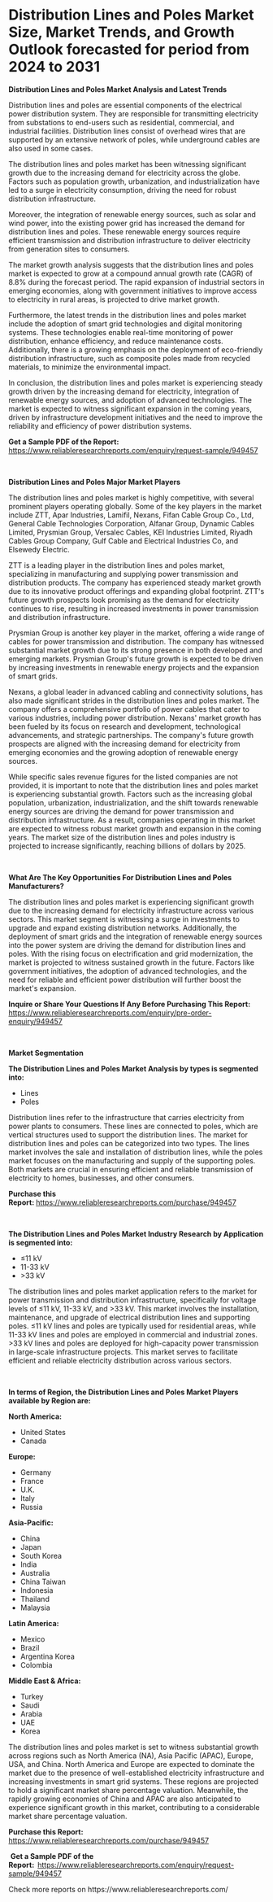 <p><h1>Distribution Lines and Poles Market Size, Market Trends, and Growth Outlook forecasted for period from 2024 to 2031</h1></p><p><strong>Distribution Lines and Poles Market Analysis and Latest Trends</strong></p>
<p><p>Distribution lines and poles are essential components of the electrical power distribution system. They are responsible for transmitting electricity from substations to end-users such as residential, commercial, and industrial facilities. Distribution lines consist of overhead wires that are supported by an extensive network of poles, while underground cables are also used in some cases.</p><p>The distribution lines and poles market has been witnessing significant growth due to the increasing demand for electricity across the globe. Factors such as population growth, urbanization, and industrialization have led to a surge in electricity consumption, driving the need for robust distribution infrastructure.</p><p>Moreover, the integration of renewable energy sources, such as solar and wind power, into the existing power grid has increased the demand for distribution lines and poles. These renewable energy sources require efficient transmission and distribution infrastructure to deliver electricity from generation sites to consumers.</p><p>The market growth analysis suggests that the distribution lines and poles market is expected to grow at a compound annual growth rate (CAGR) of 8.8% during the forecast period. The rapid expansion of industrial sectors in emerging economies, along with government initiatives to improve access to electricity in rural areas, is projected to drive market growth.</p><p>Furthermore, the latest trends in the distribution lines and poles market include the adoption of smart grid technologies and digital monitoring systems. These technologies enable real-time monitoring of power distribution, enhance efficiency, and reduce maintenance costs. Additionally, there is a growing emphasis on the deployment of eco-friendly distribution infrastructure, such as composite poles made from recycled materials, to minimize the environmental impact.</p><p>In conclusion, the distribution lines and poles market is experiencing steady growth driven by the increasing demand for electricity, integration of renewable energy sources, and adoption of advanced technologies. The market is expected to witness significant expansion in the coming years, driven by infrastructure development initiatives and the need to improve the reliability and efficiency of power distribution systems.</p></p>
<p><strong>Get a Sample PDF of the Report:&nbsp;</strong> <a href="https://www.reliableresearchreports.com/enquiry/request-sample/949457">https://www.reliableresearchreports.com/enquiry/request-sample/949457</a></p>
<p>&nbsp;</p>
<p><strong>Distribution Lines and Poles Major Market Players</strong></p>
<p><p>The distribution lines and poles market is highly competitive, with several prominent players operating globally. Some of the key players in the market include ZTT, Apar Industries, Lamifil, Nexans, Fifan Cable Group Co., Ltd, General Cable Technologies Corporation, Alfanar Group, Dynamic Cables Limited, Prysmian Group, Versalec Cables, KEI Industries Limited, Riyadh Cables Group Company, Gulf Cable and Electrical Industries Co, and Elsewedy Electric.</p><p>ZTT is a leading player in the distribution lines and poles market, specializing in manufacturing and supplying power transmission and distribution products. The company has experienced steady market growth due to its innovative product offerings and expanding global footprint. ZTT's future growth prospects look promising as the demand for electricity continues to rise, resulting in increased investments in power transmission and distribution infrastructure.</p><p>Prysmian Group is another key player in the market, offering a wide range of cables for power transmission and distribution. The company has witnessed substantial market growth due to its strong presence in both developed and emerging markets. Prysmian Group's future growth is expected to be driven by increasing investments in renewable energy projects and the expansion of smart grids.</p><p>Nexans, a global leader in advanced cabling and connectivity solutions, has also made significant strides in the distribution lines and poles market. The company offers a comprehensive portfolio of power cables that cater to various industries, including power distribution. Nexans' market growth has been fueled by its focus on research and development, technological advancements, and strategic partnerships. The company's future growth prospects are aligned with the increasing demand for electricity from emerging economies and the growing adoption of renewable energy sources.</p><p>While specific sales revenue figures for the listed companies are not provided, it is important to note that the distribution lines and poles market is experiencing substantial growth. Factors such as the increasing global population, urbanization, industrialization, and the shift towards renewable energy sources are driving the demand for power transmission and distribution infrastructure. As a result, companies operating in this market are expected to witness robust market growth and expansion in the coming years. The market size of the distribution lines and poles industry is projected to increase significantly, reaching billions of dollars by 2025.</p></p>
<p>&nbsp;</p>
<p><strong>What Are The Key Opportunities For Distribution Lines and Poles Manufacturers?</strong></p>
<p><p>The distribution lines and poles market is experiencing significant growth due to the increasing demand for electricity infrastructure across various sectors. This market segment is witnessing a surge in investments to upgrade and expand existing distribution networks. Additionally, the deployment of smart grids and the integration of renewable energy sources into the power system are driving the demand for distribution lines and poles. With the rising focus on electrification and grid modernization, the market is projected to witness sustained growth in the future. Factors like government initiatives, the adoption of advanced technologies, and the need for reliable and efficient power distribution will further boost the market's expansion.</p></p>
<p><strong>Inquire or Share Your Questions If Any Before Purchasing This Report:</strong> <a href="https://www.reliableresearchreports.com/enquiry/pre-order-enquiry/949457">https://www.reliableresearchreports.com/enquiry/pre-order-enquiry/949457</a></p>
<p>&nbsp;</p>
<p><strong>Market Segmentation</strong></p>
<p><strong>The Distribution Lines and Poles Market Analysis by types is segmented into:</strong></p>
<p><ul><li>Lines</li><li>Poles</li></ul></p>
<p><p>Distribution lines refer to the infrastructure that carries electricity from power plants to consumers. These lines are connected to poles, which are vertical structures used to support the distribution lines. The market for distribution lines and poles can be categorized into two types. The lines market involves the sale and installation of distribution lines, while the poles market focuses on the manufacturing and supply of the supporting poles. Both markets are crucial in ensuring efficient and reliable transmission of electricity to homes, businesses, and other consumers.</p></p>
<p><strong>Purchase this Report:&nbsp;</strong><a href="https://www.reliableresearchreports.com/purchase/949457">https://www.reliableresearchreports.com/purchase/949457</a></p>
<p>&nbsp;</p>
<p><strong>The Distribution Lines and Poles Market Industry Research by Application is segmented into:</strong></p>
<p><ul><li>≤11 kV</li><li>11-33 kV</li><li>>33 kV</li></ul></p>
<p><p>The distribution lines and poles market application refers to the market for power transmission and distribution infrastructure, specifically for voltage levels of ≤11 kV, 11-33 kV, and >33 kV. This market involves the installation, maintenance, and upgrade of electrical distribution lines and supporting poles. ≤11 kV lines and poles are typically used for residential areas, while 11-33 kV lines and poles are employed in commercial and industrial zones. >33 kV lines and poles are deployed for high-capacity power transmission in large-scale infrastructure projects. This market serves to facilitate efficient and reliable electricity distribution across various sectors.</p></p>
<p>&nbsp;</p>
<p><strong>In terms of Region, the Distribution Lines and Poles Market Players available by Region are:</strong></p>
<p>
    <p> <strong> North America: </strong>
        <ul>
            <li>United States</li>
            <li>Canada</li>
        </ul>
        </p> 
    <p> <strong> Europe: </strong>
        <ul>
            <li>Germany</li>
            <li>France</li>
            <li>U.K.</li>
            <li>Italy</li>
            <li>Russia</li>
        </ul>
        </p> 
    <p> <strong> Asia-Pacific: </strong>
        <ul>
            <li>China</li>
            <li>Japan</li>
            <li>South Korea</li>
            <li>India</li>
            <li>Australia</li>
            <li>China Taiwan</li>
            <li>Indonesia</li>
            <li>Thailand</li>
            <li>Malaysia</li>
        </ul>
        </p> 
    <p> <strong> Latin America: </strong>
        <ul>
            <li>Mexico</li>
            <li>Brazil</li>
            <li>Argentina Korea</li>
            <li>Colombia</li>
        </ul>
        </p> 
    <p> <strong> Middle East & Africa: </strong>
        <ul>
            <li>Turkey</li>
            <li>Saudi</li>
            <li>Arabia</li>
            <li>UAE</li>
            <li>Korea</li>
        </ul>
    </p>
    </p>
<p><p>The distribution lines and poles market is set to witness substantial growth across regions such as North America (NA), Asia Pacific (APAC), Europe, USA, and China. North America and Europe are expected to dominate the market due to the presence of well-established electricity infrastructure and increasing investments in smart grid systems. These regions are projected to hold a significant market share percentage valuation. Meanwhile, the rapidly growing economies of China and APAC are also anticipated to experience significant growth in this market, contributing to a considerable market share percentage valuation.</p></p>
<p><strong>Purchase this Report: </strong><a href="https://www.reliableresearchreports.com/purchase/949457">https://www.reliableresearchreports.com/purchase/949457</a></p>
<p>&nbsp;<strong>Get a Sample PDF of the Report:&nbsp;&nbsp;</strong><a href="https://www.reliableresearchreports.com/enquiry/request-sample/949457">https://www.reliableresearchreports.com/enquiry/request-sample/949457</a></p>
<p><strong></strong></p>
<p>Check more reports on https://www.reliableresearchreports.com/</p>